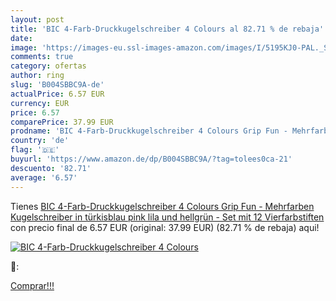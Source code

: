 ```yaml
---
layout: post
title: 'BIC 4-Farb-Druckkugelschreiber 4 Colours al 82.71 % de rebaja'
date: 
image: 'https://images-eu.ssl-images-amazon.com/images/I/5195KJ0-PAL._SL200_.jpg'
comments: true
category: ofertas
author: ring
slug: 'B004SBBC9A-de'
actualPrice: 6.57 EUR
currency: EUR
price: 6.57
comparePrice: 37.99 EUR
prodname: 'BIC 4-Farb-Druckkugelschreiber 4 Colours Grip Fun - Mehrfarben Kugelschreiber in türkisblau  pink  lila und hellgrün - Set mit 12 Vierfarbstiften'
country: 'de'
flag: '🇩🇪'
buyurl: 'https://www.amazon.de/dp/B004SBBC9A/?tag=tolees0ca-21'
descuento: '82.71'
average: '6.57'
---
```


Tienes [BIC 4-Farb-Druckkugelschreiber 4 Colours Grip Fun - Mehrfarben Kugelschreiber in türkisblau  pink  lila und hellgrün - Set mit 12 Vierfarbstiften](https://www.amazon.de/dp/B004SBBC9A/?tag=tolees0ca-21) con precio final de  6.57 EUR (original: 37.99 EUR) (82.71 %  de rebaja) aqui!

[![BIC 4-Farb-Druckkugelschreiber 4 Colours](https://images-eu.ssl-images-amazon.com/images/I/5195KJ0-PAL._SL200_.jpg)](https://www.amazon.de/dp/B004SBBC9A/?tag=tolees0ca-21)

🔎:


[Comprar!!!](https://www.amazon.de/dp/B004SBBC9A/?tag=tolees0ca-21)
